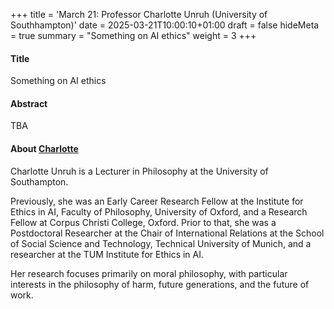 +++
title = 'March 21: Professor Charlotte Unruh (University of Southhampton)'
date = 2025-03-21T10:00:10+01:00
draft = false
hideMeta = true
summary = "Something on AI ethics"
weight = 3
+++
 

#### Title
Something on AI ethics 

#### Abstract
TBA
 

#### About [Charlotte](https://charlotteunruh.weebly.com)

Charlotte Unruh is a Lecturer in Philosophy at the University of Southampton.

Previously, she was an Early Career Research Fellow at the Institute for Ethics in AI, Faculty of Philosophy, University of Oxford, and a Research Fellow at Corpus Christi College, Oxford. Prior to that, she was a Postdoctoral Researcher at the Chair of International Relations at the School of Social Science and Technology, Technical University of Munich, and a researcher at the TUM Institute for Ethics in AI.

Her research focuses primarily on moral philosophy, with particular interests in the philosophy of harm, future generations, and the future of work.


